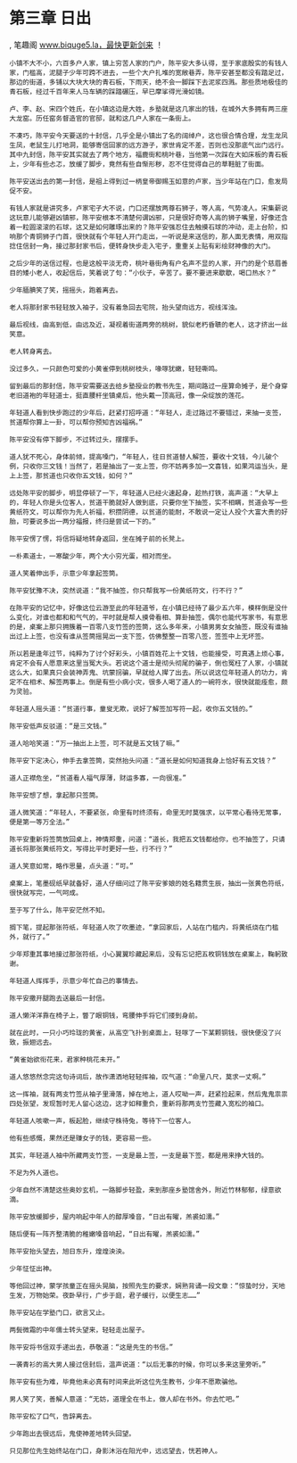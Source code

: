 # 第三章 日出
, 笔趣阁 www.biquge5.la，最快更新剑来 ！

    小镇不大不小，六百多户人家，镇上穷苦人家的门户，陈平安大多认得，至于家底殷实的有钱人家，门槛高，泥腿子少年可跨不进去，一些个大户扎堆的宽敞巷弄，陈平安甚至都没有踏足过，那边的街道，多铺以大块大块的青石板，下雨天，绝不会一脚踩下去泥浆四溅。那些质地极佳的青石板，经过千百年来人马车辆的踩踏碾压，早已摩挲得光滑如镜。

    卢、李、赵、宋四个姓氏，在小镇这边是大姓，乡塾就是这几家出的钱，在城外大多拥有两三座大龙窑。历任窑务督造官的官邸，就和这几户人家在一条街上。

    不凑巧，陈平安今天要送的十封信，几乎全是小镇出了名的阔绰户，这也很合情合理，龙生龙凤生凤，老鼠生儿打地洞，能够寄信回家的远方游子，家世肯定不差，否则也没那底气出门远行。其中九封信，陈平安其实就去了两个地方，福鹿街和桃叶巷，当他第一次踩在大如床板的青石板上，少年有些忐忑，放缓了脚步，竟然有些自惭形秽，忍不住觉得自己的草鞋脏了街面。

    陈平安送出去的第一封信，是祖上得到过一柄皇帝御赐玉如意的卢家，当少年站在门口，愈发局促不安。

    有钱人家就是讲究多，卢家宅子大不说，门口还摆放两尊石狮子，等人高，气势凌人。宋集薪说这玩意儿能够避凶镇邪，陈平安根本不清楚何谓凶邪，只是很好奇等人高的狮子嘴里，好像还含着一粒圆滚滚的石球，这又是如何雕琢出来的？陈平安强忍住去触摸石球的冲动，走上台阶，扣响那个青铜狮子门首，很快就有个年轻人开门走出，一听说是来送信的，那人面无表情，用双指捻住信封一角，接过那封家书后，便转身快步走入宅子，重重关上贴有彩绘财神像的大门。

    之后少年的送信过程，也是这般平淡无奇，桃叶巷街角有户名声不显的人家，开门的是个慈眉善目的矮小老人，收起信后，笑着说了句：“小伙子，辛苦了。要不要进来歇歇，喝口热水？”

    少年腼腆笑了笑，摇摇头，跑着离去。

    老人将那封家书轻轻放入袖子，没有着急回去宅院，抬头望向远方，视线浑浊。

    最后视线，由高到低，由远及近，凝视着街道两旁的桃树，貌似老朽昏聩的老人，这才挤出一丝笑意。

    老人转身离去。

    没过多久，一只颜色可爱的小黄雀停到桃树枝头，喙啄犹嫩，轻轻嘶鸣。

    留到最后的那封信，陈平安需要送去给乡塾授业的教书先生，期间路过一座算命摊子，是个身穿老旧道袍的年轻道士，挺直腰杆坐镇桌后，他头戴一顶高冠，像一朵绽放的莲花。

    年轻道人看到快步跑过的少年后，赶紧打招呼道：“年轻人，走过路过不要错过，来抽一支签，贫道帮你算上一卦，可以帮你预知吉凶福祸。”

    陈平安没有停下脚步，不过转过头，摆摆手。

    道人犹不死心，身体前倾，提高嗓门，“年轻人，往日贫道替人解签，要收十文钱，今儿破个例，只收你三文钱！当然了，若是抽出了一支上签，你不妨再多加一文喜钱，如果鸿运当头，是上上签，那贫道也只收你五文钱，如何？”

    远处陈平安的脚步，明显停顿了一下，年轻道人已经火速起身，趁热打铁，高声道：“大早上的，年轻人你是头位客人，贫道干脆就好人做到底，只要你坐下抽签，实不相瞒，贫道会写一些黄纸符文，可以帮你为先人祈福，积攒阴德，以贫道的能耐，不敢说一定让人投个大富大贵的好胎，可要说多出一两分福报，终归是尝试一下的。”

    陈平安愣了愣，将信将疑地转身返回，坐在摊子前的长凳上。

    一朴素道士，一寒酸少年，两个大小穷光蛋，相对而坐。

    道人笑着伸出手，示意少年拿起签筒。

    陈平安犹豫不决，突然说道：“我不抽签，你只帮我写一份黄纸符文，行不行？”

    在陈平安的记忆中，好像这位云游至此的年轻道爷，在小镇已经待了最少五六年，模样倒是没什么变化，对谁也都和和气气的，平时就是帮人摸骨看相、算卦抽签，偶尔也能代写家书，有意思的是，桌案上那只拥簇着一百零八支竹签的签筒，这么多年来，小镇男男女女抽签，既没有谁抽出过上上签，也没有谁从签筒摇晃出一支下签，仿佛整整一百零八签，签签中上无坏签。

    所以若是逢年过节，纯粹为了讨个好彩头，小镇百姓花上十文钱，也能接受，可真遇上烦心事，肯定不会有人愿意来这里当冤大头。若说这个道士是彻头彻尾的骗子，倒也冤枉了人家，小镇就这么大，如果真只会装神弄鬼、坑蒙拐骗，早就给人撵了出去。所以说这位年轻道人的功力，肯定不在相术、解签两事上。倒是有些小病小灾，很多人喝了道人的一碗符水，很快就能痊愈，颇为灵验。

    年轻道人摇头道：“贫道行事，童叟无欺，说好了解签加写符一起，收你五文钱的。”

    陈平安低声反驳道：“是三文钱。”

    道人哈哈笑道：“万一抽出上上签，可不就是五文钱了嘛。”

    陈平安下定决心，伸手去拿签筒，突然抬头问道：“道长是如何知道我身上恰好有五文钱？”

    道人正襟危坐，“贫道看人福气厚薄，财运多寡，一向很准。”

    陈平安想了想，拿起那只签筒。

    道人微笑道：“年轻人，不要紧张，命里有时终须有，命里无时莫强求，以平常心看待无常事，便是第一等万全法。”

    陈平安重新将签筒放回桌上，神情郑重，问道：“道长，我把五文钱都给你，也不抽签了，只请道长将那张黄纸符文，写得比平时更好一些，行不行？”

    道人笑意如常，略作思量，点头道：“可。”

    桌案上，笔墨砚纸早就备好，道人仔细问过了陈平安爹娘的姓名籍贯生辰，抽出一张黄色符纸，很快就写完，一气呵成。

    至于写了什么，陈平安茫然不知。

    搁下笔，提起那张符纸，年轻道人吹了吹墨迹，“拿回家后，人站在门槛内，将黄纸烧在门槛外，就行了。”

    少年郑重其事地接过那张符纸，小心翼翼珍藏起来后，没有忘记把五枚铜钱放在桌案上，鞠躬致谢。

    年轻道人挥挥手，示意少年忙自己的事情去。

    陈平安撒开腿跑去送最后一封信。

    道人懒洋洋靠在椅子上，瞥了眼铜钱，弯腰伸手将它们搂到身前。

    就在此时，一只小巧玲珑的黄雀，从高空飞扑到桌面上，轻啄了一下某颗铜钱，很快便没了兴致，振翅远去。

    “黄雀始欲衔花来，君家种桃花未开。”

    道人悠悠然念完这句诗词后，故作潇洒地轻轻挥袖，叹气道：“命里八尺，莫求一丈啊。”

    这一挥袖，就有两支竹签从袖子里滑落，掉在地上，道人哎呦一声，赶紧捡起来，然后鬼鬼祟祟四处张望，发现暂时无人留心这边，这才如释重负，重新将那两支竹签藏入宽松的袖口。

    年轻道人咳嗽一声，板起脸，继续守株待兔，等待下一位客人。

    他有些感慨，果然还是赚女子的钱，更容易一些。

    其实，年轻道人袖中所藏两支竹签，一支是最上签，一支是最下签，都是用来挣大钱的。

    不足为外人道也。

    少年自然不清楚这些奥妙玄机，一路脚步轻盈，来到那座乡塾馆舍外，附近竹林郁郁，绿意欲滴。

    陈平安放缓脚步，屋内响起中年人的醇厚嗓音，“日出有曜，羔裘如濡。”

    随后便有一阵齐整清脆的稚嫩嗓音响起，“日出有曜，羔裘如濡。”

    陈平安抬头望去，旭日东升，煌煌泱泱。

    少年怔怔出神。

    等他回过神，蒙学孩童正在摇头晃脑，按照先生的要求，娴熟背诵一段文章：“惊蛰时分，天地生发，万物始荣。夜卧早行，广步于庭，君子缓行，以便生志……”

    陈平安站在学塾门口，欲言又止。

    两鬓微霜的中年儒士转头望来，轻轻走出屋子。

    陈平安将书信双手递出去，恭敬道：“这是先生的书信。”

    一袭青衫的高大男人接过信封后，温声说道：“以后无事的时候，你可以多来这里旁听。”

    陈平安有些为难，毕竟他未必真有时间来此听这位先生教书，少年不愿欺骗他。

    男人笑了笑，善解人意道：“无妨，道理全在书上，做人却在书外。你去忙吧。”

    陈平安松了口气，告辞离去。

    少年跑出去很远后，鬼使神差地转头回望。

    只见那位先生始终站在门口，身影沐浴在阳光中，远远望去，恍若神人。